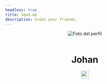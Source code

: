 ```yaml
---
headless: true
title: Squd.me
description: Great your friends.
---
```


<div align="center">
<img alt="Foto del perfil" class="be6sR" src="https://instagram.fmex10-2.fna.fbcdn.net/v/t51.2885-19/s150x150/141178627_111546030899969_2267140937590127994_n.jpg?tp=1&amp;_nc_ht=instagram.fmex10-2.fna.fbcdn.net&amp;_nc_ohc=ijbGsMnA1FgAX-5PhrA&amp;oh=d17dd2960abf5e49cec619def9e6b13f&amp;oe=606F9AA0">
<br><br>
<h1 id="johan">Johan</h1>
<img width="25" height="25" src="/verifed/hahayes.svg"></img>
</div>